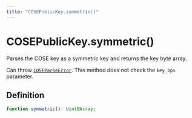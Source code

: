 ```yaml
---
title: "COSEPublicKey.symmetric()"
---
```


# COSEPublicKey.symmetric()

Parses the COSE key as a symmetric key and returns the key byte array.

Can throw [`COSEParseError`](/reference/main/COSEParseError). This method does not check the `key_ops` parameter.

## Definition

```ts
function symmetric(): Uint8Array;
```

